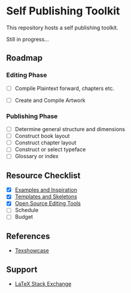 # Self Publishing Toolkit

This repository hosts a self publishing toolkit.

Still in progress...

## Roadmap 

### Editing Phase

* [ ] Compile Plaintext forward, chapters etc.
* [ ] Create and Compile Artwork 


### Publishing Phase

* [ ] Determine general structure and dimensions
* [ ] Construct book layout
* [ ] Construct chapter layout
* [ ] Construct or select typeface
* [ ] Glossary or index

## Resource Checklist

* [X] [Examples and Inspiration](examples.md)
* [X] [Templates and Skeletons](templates.md)
* [X] [Open Source Editing Tools](editing-tools.md)
* [ ] Schedule
* [ ] Budget

## References

- [Texshowcase](https://www.tug.org/texshowcase/)

## Support 
- [LaTeX Stack Exchange](https://tex.stackexchange.com)





 